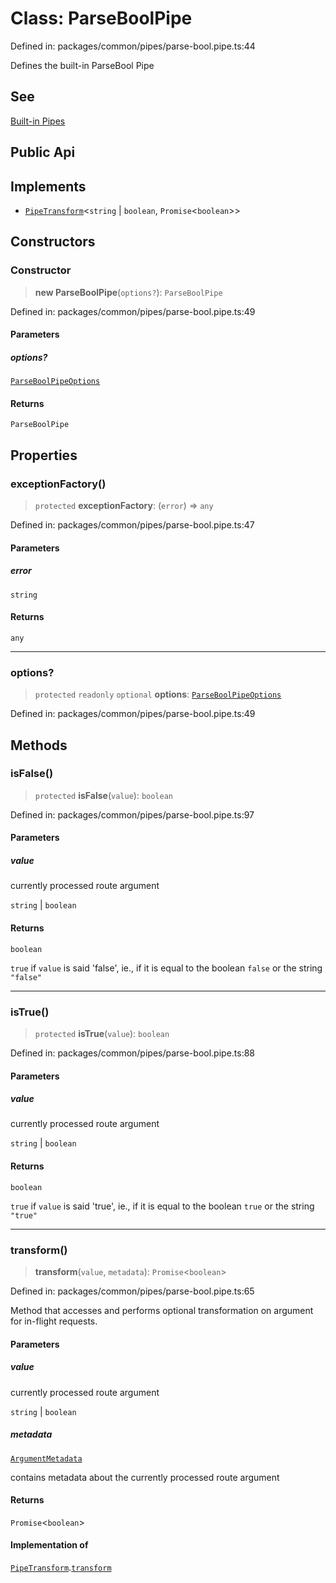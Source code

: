 # Class: ParseBoolPipe

Defined in: packages/common/pipes/parse-bool.pipe.ts:44

Defines the built-in ParseBool Pipe

## See

[Built-in Pipes](https://docs.nestjs.com/pipes#built-in-pipes)

## Public Api

## Implements

- [`PipeTransform`](../interfaces/PipeTransform.md)\<`string` \| `boolean`, `Promise`\<`boolean`\>\>

## Constructors

### Constructor

> **new ParseBoolPipe**(`options?`): `ParseBoolPipe`

Defined in: packages/common/pipes/parse-bool.pipe.ts:49

#### Parameters

##### options?

[`ParseBoolPipeOptions`](../interfaces/ParseBoolPipeOptions.md)

#### Returns

`ParseBoolPipe`

## Properties

### exceptionFactory()

> `protected` **exceptionFactory**: (`error`) => `any`

Defined in: packages/common/pipes/parse-bool.pipe.ts:47

#### Parameters

##### error

`string`

#### Returns

`any`

***

### options?

> `protected` `readonly` `optional` **options**: [`ParseBoolPipeOptions`](../interfaces/ParseBoolPipeOptions.md)

Defined in: packages/common/pipes/parse-bool.pipe.ts:49

## Methods

### isFalse()

> `protected` **isFalse**(`value`): `boolean`

Defined in: packages/common/pipes/parse-bool.pipe.ts:97

#### Parameters

##### value

currently processed route argument

`string` | `boolean`

#### Returns

`boolean`

`true` if `value` is said 'false', ie., if it is equal to the boolean
`false` or the string `"false"`

***

### isTrue()

> `protected` **isTrue**(`value`): `boolean`

Defined in: packages/common/pipes/parse-bool.pipe.ts:88

#### Parameters

##### value

currently processed route argument

`string` | `boolean`

#### Returns

`boolean`

`true` if `value` is said 'true', ie., if it is equal to the boolean
`true` or the string `"true"`

***

### transform()

> **transform**(`value`, `metadata`): `Promise`\<`boolean`\>

Defined in: packages/common/pipes/parse-bool.pipe.ts:65

Method that accesses and performs optional transformation on argument for
in-flight requests.

#### Parameters

##### value

currently processed route argument

`string` | `boolean`

##### metadata

[`ArgumentMetadata`](../interfaces/ArgumentMetadata.md)

contains metadata about the currently processed route argument

#### Returns

`Promise`\<`boolean`\>

#### Implementation of

[`PipeTransform`](../interfaces/PipeTransform.md).[`transform`](../interfaces/PipeTransform.md#transform)
